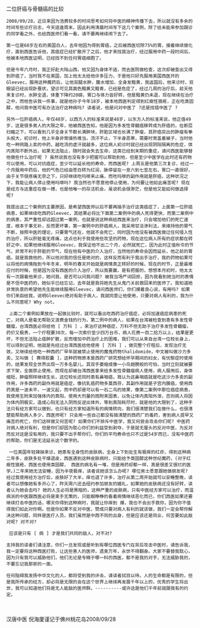 二位肝癌与骨髓癌的比较

    2008/09/28，近日来因为浩费较多的时间思考如何将中医的精神传播下去，所以就没有多余的时间写些诊疗日志，今天适逢周末，因此利用清晨时间写下这几个案例，除了给未能来参加跟诊的同学看之外，也给西医师们看一看，请不要再继续闹下去了。

    第一位是68岁左右的美国白人，去年他因为得到胃癌，之后被西医切除75%的胃，接着继续做化疗，直到西医告诉他，其癌症已经扩散开了之后，他才来找我治疗，经过服用中药一段时间后，他被本地西医证明，已经找不到任何胃癌细胞了。

    但是今年六月时，我正好赴大陆山西，他又因为身体不适，而去医院做检查，这次却被查出又得到肝癌了，当时我不在美国，加上他太太给他许多压力，于是他只好先服用美国西医开的Gleevec，服用这种魔药后，让他双腿水肿，腹水增加，全身发黯黄，我返国后，他来诊时，双眼袋已经出现卧蚕状，望诊可见其面色黯黄又黯青，已经是危症了，经过几周的治疗后，前天他来复诊时，水肿全退，体重下降约20磅，胃口与体力皆好转，但是黯黄仍未退，现在继续在治疗之中，而他告诉我一件事，就是他孙子今年18岁，被本地西医判定得到红癍性狼疮，正在吃类固醇，他问我中医可有办法治疗这种病吗? 读者说，他是问对中医了 ?还是找错中医了 ?

    另外一位肝癌病人，年仅48岁，以西方人的标准来说是48岁，以东方人的标准来说，他正值49岁，这是很多男人的大限之年，他被西医告知，他是因为多发性骨髓癌移转成为肝癌的，在断层扫瞄之下，可以看到几乎全身关节都长满肿块，肝脏区域也长满了肿瘤，其肝癌突出的肿瘤有拳头般大，初诊时，他上半身非常燥热难当，流汗不止，下半身恶寒，需要时常盖着被子，当时他吃一种网路上卖的中药，越吃流的虚汗就越多，这位病人初诊时就已经出现阴阳隔离的危症，体内真阳不断外出，如果无法阻止，随时就会失去生命，这类已经到末期的重症，请问西医能够替他做些什么治疗呢 ? 虽然说我也没有多少把握可以帮助到他，但是至少中医学在此时还有药物可以使用，可以对抗癌症，至少可以延长他的寿命，而西医呢? 上周五是他第三次复诊，经过一个月服用中药后，他的气色已经由苍白转为红润，脉停留在一息六到七至左右，胃口一直很好，由于关节很疼痛无奈之下，只好继续吃吗啡来止痛，而吃吗啡的副作用就是肝癌，这种状况之下，我能让病人停止使用吗啡吗? 我当然也不愿意他停止使用，为何要让他如此痛苦呢? 现在是经方与这重症在做一搏，也是他唯一的存活机会，虽说机会很渺茫，但是他又能如何做选择呢?

    我提出这二个案例的主要原因，是希望西医师以后不要再插手治疗这类癌症了，上面第一位肝癌病患，如果继续吃西药Gleevec，其结果必将比下面第二案例中的病人死得更快，而第二案例中的病患，其严重性却远超过第一案例，也就是说这种病给西医来治疗，只会增加他们的死亡速度，根本于事无补，反而更坏事，第一案例中的肝癌病人，我采用甘淡渗利法，来维持他的胃气不断，按照中医的理论，只要胃气还在，他就不会死亡，同时因为他没有被西医做过任何侵入性的治疗，所以肝脏毫无疼痛，这点也利于我使用些攻坚的药物，现在这位病人所有的症状都在转好之中，如果他继续服用Gleevec，我保证他不出二个月，必然就死亡，因为此时正值秋令的节气，非常不利于肝脏的节气，现在他有中医的介入治疗，当然他的寿命会因而延长，他之前的胃癌，就是我救他的，所以他对我的信任是绝对的，这样反而有利于我出手治疗，我的药物如果可以将他的病情拖到今年冬末，明年的春天开始就是病情真正转好的时候，现在的时节，正是最难应付的时候，但是因为没有西医的介入治疗，所以我要赢，是有把握的，想想本月初时，他太太有一次跟着他来诊，她问我，是否可以问我问题? 被我当场严词回拒，因为我看到她当时的表情是不信中医药的，她似乎已经忘记，去年就是我将她先生从鬼门关前救回来的医师了。我知道她非常执意的希望他先生能继续服用Gleevec，请问西医师们，你们摸着良心说，有用吗? 如果你们来函给我，说明Gleevec绝对有助于病人，我就同意让他使用，只要对病人有利的，我为什么不同意呢? Why not。

     上面二个案例如果放在一起做比较时，就可以看出吃西药治疗癌症，必将加速癌症病患的死亡，对病人是毫无帮助又浪费金钱的行为，第二例中的病人，如果在台湾被检查到患有多发性骨髓瘤，台湾西医必将给他 [ 万科 ] ，来治疗这种癌症，万科不但无助于治疗多发性骨髓瘤，药价又极贵，一个疗程要30次，每一次索价至少四万台币，病人花费一百二拾万以上，结果是更坏，不但无法阻止癌肿扩散，反而增加中药治疗上的困难，我们可以从来自台湾一位校长身上，可以得到证明，他就是先经过台湾西医给他使用 [ 万科 ] ，做完整个疗程后，发现治疗无效，又继续给他吃一种西药厂早年就被禁止使用的魔鬼药物thalidomide，中文被叫做沙力多卖，又叫做 [ 赛得胶囊 ]，这种药物原本是西药厂研究想给怀孕期间的妇女，有忧郁症时使用的，结果发现全世界出现一万多名婴儿，其双手萎缩成像一小鸟翅膀般的可怕，当时立刻就被要求下架，全面禁止使用，而现在却被台湾西医拿来给多发性骨髓瘤病人使用，病人服用后，身体缩短，肿瘤照样继续生长，这位校长还同时患有鼻咽癌，我认为这鼻咽癌就是吃这沙力多卖的副作用，许多西药的副作用就是癌症，像抗乳癌药物多莫西芬，其副作用就是子宫内膜癌，使用西药真是一波未平，一波又起，而中药却是可以有一石二鸟的效果，像第二案例中那位癌症病患，我使用生附来加强体内的真阳，使用大剂量的炮附来固表，以免让体内真阳外泄，否则病人将因为体内阴极实，造成心阳无法入阴而反逆出体外，等到真阳耗尽时，就是他的大限到了，这种手法只有经方家可以做到，也只有经方家知道所有的病情转向，我们很清楚我们在做什么，也很清楚能帮助病人多少，西医师呢? 只会用一些自己都没有搞清楚的西药厂的毒药，害到病人提早又痛苦的死亡，你们这样做又何苦呢? 如果你们不排斥中医学，我又何尝会攻击你们呢? 中医药对病人绝对有利，但是你们却因为耽心你们的利益受到剥夺，于是就无厘头的反对中医，为反对而反对这是没有用的，我只要不出手帮你们，你们的平均寿命也只不过是54岁而已，没有中医药的帮助，你们是无法延长这个数字的。

     一位美国年轻辣妹来诊，她患有全身性的皮肤病，全身上下到处生有极痒的红疹，得到这种病二年多，皮肤多处干燥退皮，西医遇到这种皮肤病时，只能给予类固醇这种世纪魔药，(对于红癍性狼疮，西医也使用类固醇， 西医的病名有一堆，但是用药却都一样，真是很差又很烂的医学。)二年来她无法安睡，因为半夜极痒，读者说她该怎么办呢? 哪位男士愿意跟她做朋友呢? 经过我使用经方治疗后，皮肤好了大半，痒也退了许多，治疗从第二周开始就可以安睡整晚，读者可以想像她有多开心了，昨天周六还去纽约参加朋友的婚礼，如果她的皮肤病还没有好转，读者认为她会去吗? 她的人生必将是黑暗的，这种严重的皮肤病，只有中医经方家可以治疗，而温病派的中医跟西医必将是束手无策的，只能眼睁睁的看着病情继续恶化而已，你们西医如果还要继续打击中医的话，哪天你得到这种病时，我就让你痒到 爆，我也不会出手救你，因为你不值得我们如此对你啊。但是你如果不反对中医，赞成只要对病人有利的就该做，我们一定会帮你解决这种问题，同样是医疗人员，我们虽然是中西不同的出身，但是应该还是同业，何苦要如此敌对呢? 对不对?

     应该是只有 [ 病 ] 才是我们共同的敌人，对不对?

    支持我的读者们请注意，你们一旦发现或是听到有哪位西医专门在背后攻击中医时，请告诉我，我一定要将这种西医打败，让这些害人的医师，遗臭万年，永世不得翻身。大家不要替我耽心，因为只有我可以威胁他们，他们无论是专精于哪一科的西医，都不是我的对手，无法威胁我的，不要忘记我那邪的一面。

    任何阻碍我发扬中华文化的人，都将受到我的评击，请读者拭目以待。人的生命都是有限的，但是我所传承的经方，却必将是无限的会在这个世界上继续再发展千年以上的，优秀的学生将出世，我可以知道他们将是无人能敌的医师群。----------或许这是他们千年前就跟我有的约定。

　

汉唐中医 倪海厦谨记于佛州桃花岛2008/09/28